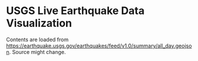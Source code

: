 # USGS Live Earthquake Data Visualization

Contents are loaded from https://earthquake.usgs.gov/earthquakes/feed/v1.0/summary/all_day.geojson. Source might change.
